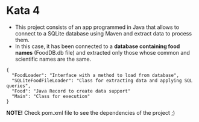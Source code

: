# Kata 4
- This project consists of an app programmed in Java that allows to connect to a SQLite database using Maven and extract data to process them.
- In this case, it has been connected to a **database containing food names** (FoodDB.db file) and extracted only those whose common and scientific names are the same.

```
{
  "FoodLoader": "Interface with a method to load from database",
  "SQLiteFoodFileLoader": "Class for extracting data and applying SQL queries",
  "Food": "Java Record to create data support"
  "Main": "Class for execution"
}
```
**NOTE!** Check pom.xml file to see the dependencies of the project ;)
